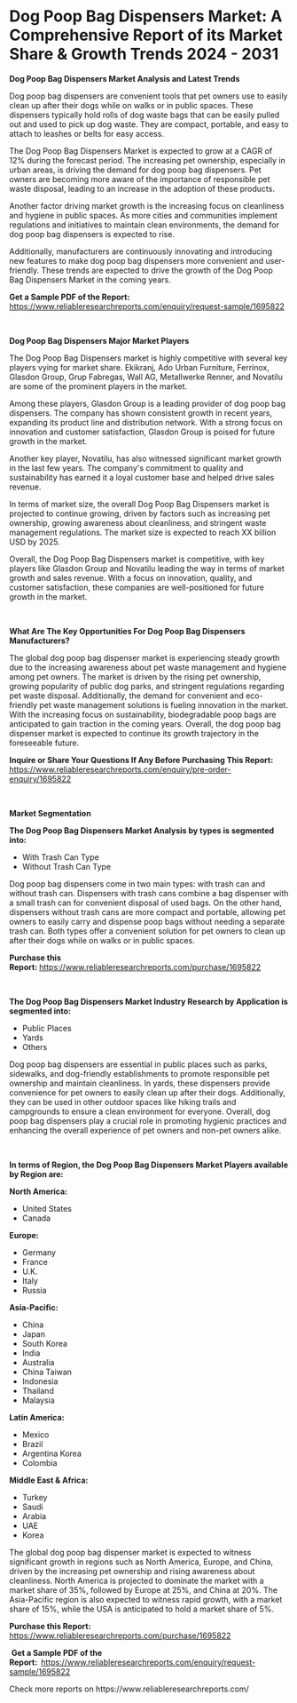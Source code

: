 <p><h1>Dog Poop Bag Dispensers Market: A Comprehensive Report of its Market Share & Growth Trends 2024 - 2031</h1></p><p><strong>Dog Poop Bag Dispensers Market Analysis and Latest Trends</strong></p>
<p><p>Dog poop bag dispensers are convenient tools that pet owners use to easily clean up after their dogs while on walks or in public spaces. These dispensers typically hold rolls of dog waste bags that can be easily pulled out and used to pick up dog waste. They are compact, portable, and easy to attach to leashes or belts for easy access.</p><p>The Dog Poop Bag Dispensers Market is expected to grow at a CAGR of 12% during the forecast period. The increasing pet ownership, especially in urban areas, is driving the demand for dog poop bag dispensers. Pet owners are becoming more aware of the importance of responsible pet waste disposal, leading to an increase in the adoption of these products.</p><p>Another factor driving market growth is the increasing focus on cleanliness and hygiene in public spaces. As more cities and communities implement regulations and initiatives to maintain clean environments, the demand for dog poop bag dispensers is expected to rise.</p><p>Additionally, manufacturers are continuously innovating and introducing new features to make dog poop bag dispensers more convenient and user-friendly. These trends are expected to drive the growth of the Dog Poop Bag Dispensers Market in the coming years.</p></p>
<p><strong>Get a Sample PDF of the Report:&nbsp;</strong> <a href="https://www.reliableresearchreports.com/enquiry/request-sample/1695822">https://www.reliableresearchreports.com/enquiry/request-sample/1695822</a></p>
<p>&nbsp;</p>
<p><strong>Dog Poop Bag Dispensers Major Market Players</strong></p>
<p><p>The Dog Poop Bag Dispensers market is highly competitive with several key players vying for market share. Ekikranj, Ado Urban Furniture, Ferrinox, Glasdon Group, Grup Fabregas, Wall AG, Metallwerke Renner, and Novatilu are some of the prominent players in the market.</p><p>Among these players, Glasdon Group is a leading provider of dog poop bag dispensers. The company has shown consistent growth in recent years, expanding its product line and distribution network. With a strong focus on innovation and customer satisfaction, Glasdon Group is poised for future growth in the market.</p><p>Another key player, Novatilu, has also witnessed significant market growth in the last few years. The company's commitment to quality and sustainability has earned it a loyal customer base and helped drive sales revenue.</p><p>In terms of market size, the overall Dog Poop Bag Dispensers market is projected to continue growing, driven by factors such as increasing pet ownership, growing awareness about cleanliness, and stringent waste management regulations. The market size is expected to reach XX billion USD by 2025.</p><p>Overall, the Dog Poop Bag Dispensers market is competitive, with key players like Glasdon Group and Novatilu leading the way in terms of market growth and sales revenue. With a focus on innovation, quality, and customer satisfaction, these companies are well-positioned for future growth in the market.</p></p>
<p>&nbsp;</p>
<p><strong>What Are The Key Opportunities For Dog Poop Bag Dispensers Manufacturers?</strong></p>
<p><p>The global dog poop bag dispenser market is experiencing steady growth due to the increasing awareness about pet waste management and hygiene among pet owners. The market is driven by the rising pet ownership, growing popularity of public dog parks, and stringent regulations regarding pet waste disposal. Additionally, the demand for convenient and eco-friendly pet waste management solutions is fueling innovation in the market. With the increasing focus on sustainability, biodegradable poop bags are anticipated to gain traction in the coming years. Overall, the dog poop bag dispenser market is expected to continue its growth trajectory in the foreseeable future.</p></p>
<p><strong>Inquire or Share Your Questions If Any Before Purchasing This Report:</strong> <a href="https://www.reliableresearchreports.com/enquiry/pre-order-enquiry/1695822">https://www.reliableresearchreports.com/enquiry/pre-order-enquiry/1695822</a></p>
<p>&nbsp;</p>
<p><strong>Market Segmentation</strong></p>
<p><strong>The Dog Poop Bag Dispensers Market Analysis by types is segmented into:</strong></p>
<p><ul><li>With Trash Can Type</li><li>Without Trash Can Type</li></ul></p>
<p><p>Dog poop bag dispensers come in two main types: with trash can and without trash can. Dispensers with trash cans combine a bag dispenser with a small trash can for convenient disposal of used bags. On the other hand, dispensers without trash cans are more compact and portable, allowing pet owners to easily carry and dispense poop bags without needing a separate trash can. Both types offer a convenient solution for pet owners to clean up after their dogs while on walks or in public spaces.</p></p>
<p><strong>Purchase this Report:&nbsp;</strong><a href="https://www.reliableresearchreports.com/purchase/1695822">https://www.reliableresearchreports.com/purchase/1695822</a></p>
<p>&nbsp;</p>
<p><strong>The Dog Poop Bag Dispensers Market Industry Research by Application is segmented into:</strong></p>
<p><ul><li>Public Places</li><li>Yards</li><li>Others</li></ul></p>
<p><p>Dog poop bag dispensers are essential in public places such as parks, sidewalks, and dog-friendly establishments to promote responsible pet ownership and maintain cleanliness. In yards, these dispensers provide convenience for pet owners to easily clean up after their dogs. Additionally, they can be used in other outdoor spaces like hiking trails and campgrounds to ensure a clean environment for everyone. Overall, dog poop bag dispensers play a crucial role in promoting hygienic practices and enhancing the overall experience of pet owners and non-pet owners alike.</p></p>
<p>&nbsp;</p>
<p><strong>In terms of Region, the Dog Poop Bag Dispensers Market Players available by Region are:</strong></p>
<p>
    <p> <strong> North America: </strong>
        <ul>
            <li>United States</li>
            <li>Canada</li>
        </ul>
        </p> 
    <p> <strong> Europe: </strong>
        <ul>
            <li>Germany</li>
            <li>France</li>
            <li>U.K.</li>
            <li>Italy</li>
            <li>Russia</li>
        </ul>
        </p> 
    <p> <strong> Asia-Pacific: </strong>
        <ul>
            <li>China</li>
            <li>Japan</li>
            <li>South Korea</li>
            <li>India</li>
            <li>Australia</li>
            <li>China Taiwan</li>
            <li>Indonesia</li>
            <li>Thailand</li>
            <li>Malaysia</li>
        </ul>
        </p> 
    <p> <strong> Latin America: </strong>
        <ul>
            <li>Mexico</li>
            <li>Brazil</li>
            <li>Argentina Korea</li>
            <li>Colombia</li>
        </ul>
        </p> 
    <p> <strong> Middle East & Africa: </strong>
        <ul>
            <li>Turkey</li>
            <li>Saudi</li>
            <li>Arabia</li>
            <li>UAE</li>
            <li>Korea</li>
        </ul>
    </p>
    </p>
<p><p>The global dog poop bag dispenser market is expected to witness significant growth in regions such as North America, Europe, and China, driven by the increasing pet ownership and rising awareness about cleanliness. North America is projected to dominate the market with a market share of 35%, followed by Europe at 25%, and China at 20%. The Asia-Pacific region is also expected to witness rapid growth, with a market share of 15%, while the USA is anticipated to hold a market share of 5%.</p></p>
<p><strong>Purchase this Report: </strong><a href="https://www.reliableresearchreports.com/purchase/1695822">https://www.reliableresearchreports.com/purchase/1695822</a></p>
<p>&nbsp;<strong>Get a Sample PDF of the Report:&nbsp;&nbsp;</strong><a href="https://www.reliableresearchreports.com/enquiry/request-sample/1695822">https://www.reliableresearchreports.com/enquiry/request-sample/1695822</a></p>
<p><strong></strong></p>
<p>Check more reports on https://www.reliableresearchreports.com/</p>